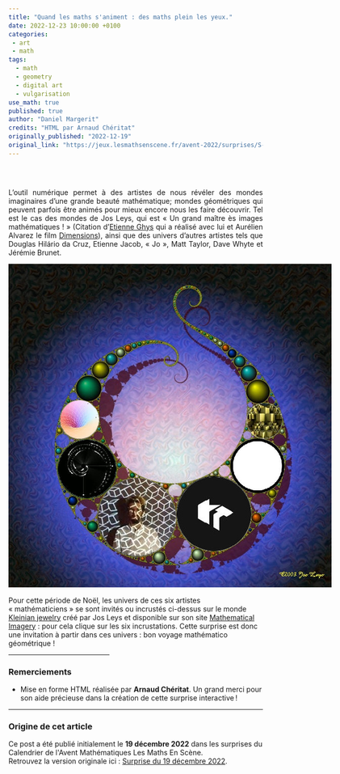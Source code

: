 ```yaml
---
title: "Quand les maths s'animent : des maths plein les yeux."
date: 2022-12-23 10:00:00 +0100
categories: 
 - art
 - math
tags:
  - math
  - geometry
  - digital art
  - vulgarisation
use_math: true
published: true
author: "Daniel Margerit"
credits: "HTML par Arnaud Chéritat"
originally_published: "2022-12-19"
original_link: "https://jeux.lesmathsenscene.fr/avent-2022/surprises/S-D8CTBLuP9EKEgqSrrVTyvC6NCoOsuMBp/"
---
```


<div style="text-align: justify; font-size: 100%; margin-top: 60px;">
L’outil numérique permet à des artistes de nous révéler des mondes imaginaires d’une grande beauté mathématique; mondes géométriques qui peuvent parfois être animés pour mieux encore nous les faire découvrir. Tel est le cas des mondes de Jos Leys, qui est « Un grand maître ès images mathématiques ! » (Citation d’<a href="https://perso.ens-lyon.fr/ghys/liens/">Etienne Ghys</a> qui a réalisé avec lui et Aurélien Alvarez le film <a href="http://dimensions-math.org/Dim_fr.htm">Dimensions</a>), ainsi que des univers d’autres artistes tels que Douglas Hilário da Cruz, Etienne Jacob, « Jo », Matt Taylor, Dave Whyte et Jérémie Brunet.
</div>
<p>
<div style="text-align: center;">
  <div style="position: relative; width: 640px; height: 640px; display: inline-block;">
    <img src="/images/posts/2022-12-23/aire.png" alt="Illustration de Jos Leys">
    <canvas width="640" height="640" id="aire" style="position: absolute; top: 0; left: 0;"></canvas>
  </div>
</div>

</p>
Pour cette période de Noël, les univers de ces six artistes « mathématiciens » se sont invités ou incrustés ci-dessus sur le monde <a href="http://www.josleys.com/show_image.php?galid=267&imageid=8348">Kleinian jewelry</a> créé par Jos Leys et disponible sur son site <a href="http://www.josleys.com/">Mathematical Imagery</a>&nbsp;: pour cela clique sur les six incrustations. Cette surprise est donc une invitation à partir dans ces univers&nbsp;: bon voyage mathématico géométrique&nbsp;!
<p>
<hr style="width: 200px;">
</p>

<script>
let canvas = document.getElementById("aire");
let w = canvas.width;
let h = canvas.height;
let ctx = canvas.getContext("2d");

let circles = [
  { x: 141, y: 308, r: 38, link: "https://www.instagram.com/artmathbeauty/" },
  { x: 156, y: 406, r: 59, link: "https://bleuje.com/animationsite/" },
  { x: 255, y: 500, r: 78, link: "https://www.instagram.com/davebeesbombs/" },
  { x: 406, y: 495, r: 73, link: "https://www.instagram.com/emty01/" },
  { x: 493, y: 400, r: 53, link: "https://www.instagram.com/jn3oo8/" },
  { x: 508, y: 311, r: 35, link: "https://www.youtube.com/user/bib993" },
];

function getMousePos(canvas, evt) {
  var rect = canvas.getBoundingClientRect();
  return {
    x: evt.clientX - rect.left,
    y: evt.clientY - rect.top,
  };
}

function distSq(a, b) {
  return (a.x - b.x) * (a.x - b.x) + (a.y - b.y) * (a.y - b.y);
}

let highlight = null;

function paint() {
  ctx.clearRect(0, 0, w, h);
  for (let i = 0; i < circles.length; i++) {
    let c = circles[i];
    ctx.beginPath();
    ctx.arc(c.x, c.y, c.r, 0, 2 * Math.PI);
    ctx.strokeStyle = "rgba(0, 0, 255, 0.2)"; // Bordure légère
    ctx.lineWidth = 2;
    ctx.stroke();
  }
  if (highlight !== null) {
    ctx.beginPath();
    ctx.arc(highlight.x, highlight.y, highlight.r, 0, 2 * Math.PI);
    ctx.strokeStyle = "red";
    ctx.lineWidth = 3;
    ctx.stroke();
  }
}

canvas.onmousemove = function (e) {
  var p = getMousePos(canvas, e);
  highlight = null; // Reset highlight
  canvas.style.cursor = "default";
  for (let i = 0; i < circles.length; i++) {
    let c = circles[i];
    if (distSq(p, c) < c.r * c.r) {
      highlight = c;
      canvas.style.cursor = "pointer"; // Curseur "main"
      break;
    }
  }
  paint();
};

canvas.onclick = function () {
  if (highlight !== null) {
    window.open(highlight.link, "_blank");
  }
};

paint(); // Initial draw
</script>

### Remerciements
- Mise en forme HTML réalisée par **Arnaud Chéritat**. Un grand merci pour son aide précieuse dans la création de cette surprise interactive !

---

### Origine de cet article
Ce post a été publié initialement le **19 décembre 2022** dans les surprises du Calendrier de l'Avent Mathématiques Les Maths En Scène.  
Retrouvez la version originale ici : [Surprise du 19 décembre 2022](https://jeux.lesmathsenscene.fr/avent-2022/surprises/S-D8CTBLuP9EKEgqSrrVTyvC6NCoOsuMBp/).


